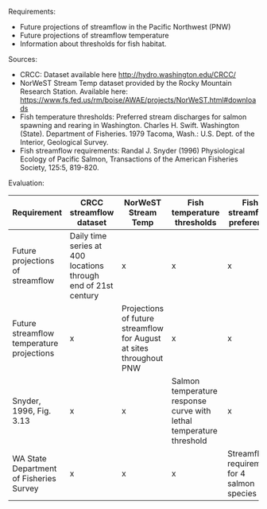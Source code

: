 Requirements:
* Future projections of streamflow in the Pacific Northwest (PNW)
* Future projections of streamflow temperature
* Information about thresholds for fish habitat.

Sources:
* CRCC: Dataset available here http://hydro.washington.edu/CRCC/
* NorWeST Stream Temp dataset provided by the Rocky Mountain Research Station. Available here: https://www.fs.fed.us/rm/boise/AWAE/projects/NorWeST.html#downloads
* Fish temperature thresholds: Preferred stream discharges for salmon spawning and rearing in Washington.
Charles H. Swift. Washington (State). Department of Fisheries. 1979 Tacoma, Wash.: U.S. Dept. of the Interior, Geological Survey.
* Fish streamflow requirements: Randal J. Snyder (1996) Physiological Ecology of Pacific Salmon, Transactions of the American Fisheries Society, 125:5, 819-820.

Evaluation:

| Requirement | CRCC streamflow dataset | NorWeST Stream Temp | Fish temperature thresholds | Fish streamflow preference |
|---|---|---|---|---|
| Future projections of streamflow | Daily time series at 400 locations through end of 21st century| x | x | x |
| Future streamflow temperature projections | x | Projections of future streamflow for August at sites throughout PNW  | x | x |
| Snyder, 1996, Fig. 3.13 | x | x | Salmon temperature response curve with lethal temperature threshold | x |
| WA State Department of Fisheries Survey | x | x | x | Streamflow requirement for 4 salmon species |
